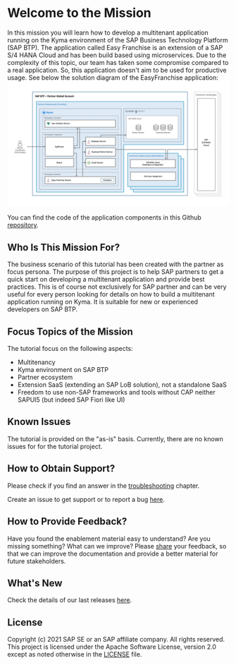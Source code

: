 # Welcome to the Mission
In this mission you will learn how to develop a multitenant application running on the Kyma environment of the SAP Business Technology Platform (SAP BTP). 
The application called Easy Franchise is an extension of a SAP S/4 HANA Cloud and has been build based using microservices. Due to the complexity of this topic, our team has taken some compromise compared to a real application. So, this application doesn't aim to be used for productive usage. See below the solution diagram of the EasyFranchise application:
![](documentation/images/easyfranchise-diagrams/Slide4.jpeg)

You can find the code of the application components in this Github [repository](/code).

## Who Is This Mission For?
The business scenario of this tutorial has been created with the partner as focus persona. The purpose of this project is to help SAP partners to get a quick start on developing a multitenant application and provide best practices.
This is of course not exclusively for SAP partner and can be very useful for every person looking for details on how to build a multitenant application running on Kyma. It is suitable for new or experienced developers on SAP BTP. 

## Focus Topics of the Mission
The tutorial focus on the following aspects:
* Multitenancy
* Kyma environment on SAP BTP
* Partner ecosystem
* Extension SaaS (extending an SAP LoB solution), not a standalone SaaS 
* Freedom to use non-SAP frameworks and tools without CAP neither SAPUI5 (but indeed SAP Fiori like UI)

## Known Issues
The tutorial is provided on the "as-is" basis. Currently, there are no known issues for for the tutorial project.

## How to Obtain Support?
Please check if you find an answer in the [troubleshooting](/documentation/appendix/troubleshooting/README.md) chapter.

Create an issue to get support or to report a bug [here](issues/new/choose).

## How to Provide Feedback?
Have you found the enablement material easy to understand? Are you missing something? What can we improve? Please [share](issues/new/choose) your feedback, so that we can improve the documentation and provide a better material for future stakeholders.

## What's New
Check the details of our last releases [here](/documentation/discover/whats-new/README.md).

## License
Copyright (c) 2021 SAP SE or an SAP affiliate company. All rights reserved. This project is licensed under the Apache Software License, version 2.0 except as noted otherwise in the [LICENSE](LICENSES/Apache-2.0.txt) file.
